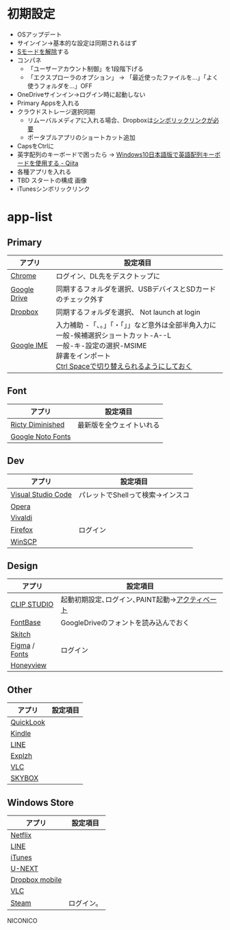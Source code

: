 # 初期設定
- OSアップデート
- サインイン→基本的な設定は同期されるはず
- [Sモードを解除](http://snow-white.cocolog-nifty.com/first/2018/05/windows-10-sver.html)する
- コンパネ
  - 「ユーザーアカウント制御」を1段階下げる
  - 「エクスプローラのオプション」 → 「最近使ったファイルを...」「よく使うフォルダを...」OFF
- OneDriveサインイン→ログイン時に起動しない
- Primary Appsを入れる
- クラウドストレージ選択同期
  - リムーバルメディアに入れる場合、Dropboxは[シンボリックリンクが必要](https://plaza.rakuten.co.jp/mscrtf/diary/201507060000/)
  - ポータブルアプリのショートカット追加
- CapsをCtrlに
- 英字配列のキーボードで困ったら → [Windows10日本語版で英語配列キーボードを使用する - Qiita](https://qiita.com/shimizu14/items/000cceb9e72a492b9176)
- 各種アプリを入れる
- TBD スタートの構成 画像
- iTunesシンボリックリンク

# app-list

## Primary
アプリ | 設定項目
--|--
[Chrome](https://www.google.co.jp/chrome/browser/desktop/index.html)  |  ログイン、DL先をデスクトップに
[Google Drive](https://www.google.com/drive/download/)  |  同期するフォルダを選択、USBデバイスとSDカードのチェック外す
[Dropbox](https://www.dropbox.com/install)  |   同期するフォルダを選択、 Not launch at login
[Google IME](https://www.google.co.jp/ime/)  |  入力補助 -「、。」「・「」」など意外は全部半角入力に<br>一般-候補選択ショートカット-A--L<br>一般-キ-設定の選択-MSIME<br>辞書をインポート<br>[Ctrl Spaceで切り替えられるようにしておく](http://d.hatena.ne.jp/ang65/20110409/1302316109)


## Font
アプリ | 設定項目
--|--
[Ricty Diminished](http://www.rs.tus.ac.jp/yyusa/ricty_diminished.html)  | 最新版を全ウェイトいれる
[Google Noto Fonts](https://www.google.com/get/noto/#sans-jpan) | 

## Dev
アプリ | 設定項目
--|--
[Visual Studio Code](https://code.visualstudio.com/) |  パレットでShellって検索→インスコ
[Opera](http://www.opera.com/ja)  |  
[Vivaldi](https://vivaldi.com/?lang=ja_JP)  |  
[Firefox](https://www.mozilla.org/ja/firefox/new/)  |  ログイン
[WinSCP](https://winscp.net/eng/download.php) | 

## Design
アプリ | 設定項目
--|--
[CLIP STUDIO](https://www.clip-studio.com/clip_site/rental/rental_download/sprental/)  |   起動初期設定､ログイン､PAINT起動→[アクティベート](https://www.clip-studio.com/clip_site/tool/manage/store)
[FontBase](https://fontba.se/) | GoogleDriveのフォントを読み込んでおく
[Skitch](https://evernote.com/intl/jp/products/skitch) | 
[Figma](https://www.figma.com/download/desktop/mac) / [Fonts](https://www.figma.com/settings) | ログイン
[Honeyview](https://www.bandisoft.com/honeyview/) | 

## Other
アプリ | 設定項目
--|--
[QuickLook](https://github.com/QL-Win/QuickLook/releases) | 
[Kindle](https://www.amazon.co.jp/kindleapps)  |  
[LINE](https://line.me/ja/download) | 
[Explzh](https://www.ponsoftware.com/) | 
[VLC](https://www.videolan.org/vlc/index.ja.html) | 
[SKYBOX](https://skybox.xyz/en/download/) | 

## Windows Store
アプリ | 設定項目
--|--
[Netflix](https://www.microsoft.com/ja-jp/p/netflix/9wzdncrfj3tj) | 
[LINE](https://www.microsoft.com/ja-jp/p/line/9wzdncrfj2g6) | 
[iTunes](https://www.microsoft.com/ja-jp/p/itunes/9pb2mz1zmb1s) | 
[U-NEXT](https://www.microsoft.com/ja-jp/p/u-next-%E3%83%A6%E3%83%BC%E3%83%8D%E3%82%AF%E3%82%B9%E3%83%88-%E6%98%A0%E7%94%BB-%E3%83%89%E3%83%A9%E3%83%9E-%E3%82%A2%E3%83%8B%E3%83%A1%E3%81%AA%E3%81%A9%E8%A6%8B%E6%94%BE%E9%A1%8C/9nblggh52267) | 
[Dropbox mobile](https://www.microsoft.com/ja-jp/p/dropbox-mobile/9wzdncrfj0pk) | 
[VLC](https://www.microsoft.com/ja-jp/p/vlc/9nblggh4vvnh) | 
[Steam](https://www.microsoft.com/ja-jp/p/steam/9nblggh4x7gm) | ログイン。

NICONICO
